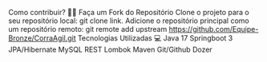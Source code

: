 Como contribuir? 🦾🧠
Faça um Fork do Repositório
Clone o projeto para o seu repositório local: git clone link.
Adicione o repositório principal como um repositório remoto: git remote add upstream https://github.com/Equipe-Bronze/CorraAgil.git
Tecnologias Utilizadas 💻
Java 17
Springboot 3
JPA/Hibernate
MySQL
REST
Lombok
Maven
Git/Github
Dozer
